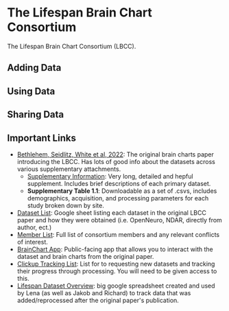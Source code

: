 # The Lifespan Brain Chart Consortium
The Lifespan Brain Chart Consortium (LBCC).

## Adding Data

## Using Data

## Sharing Data

## Important Links
+ [Bethlehem, Seidlitz, White et al, 2022](https://www.nature.com/articles/s41586-022-04554-y): The original brain charts paper introducing the LBCC. Has lots of good info about the datasets across various supplementary attachments.
  - [Supplementary Information](https://static-content.springer.com/esm/art%3A10.1038%2Fs41586-022-04554-y/MediaObjects/41586_2022_4554_MOESM1_ESM.pdf): Very long, detailed and hepful supplement. Includes brief descriptions of each primary dataset.
  - **Supplementary Table 1.1**: Downloadable as a set of .csvs, includes demographics, acquisition, and processing parameters for each study broken down by site.
+ [Dataset List](https://docs.google.com/spreadsheets/d/15UbnykpXnISXzgEiU9sECyuHXlqirY63V4oTwkuY-58/edit?gid=554339266#gid=554339266): Google sheet listing each dataset in the original LBCC paper and how they were obtained (i.e. OpenNeuro, NDAR, directly from author, ect.)
+ [Member List](https://docs.google.com/spreadsheets/d/1D8YNDcnhwlv2WcUDhreq3fwrkfpfGiFp0OGFVO5d-es/edit?gid=0#gid=0): Full list of consortium members and any relevant conflicts of interest.
+ [BrainChart App](https://brainchart.shinyapps.io/brainchart/): Public-facing app that allows you to interact with the dataset and brain charts from the original paper.
+ [Clickup Tracking List](https://app.clickup.com/9011141602/v/li/901102982820): List for to requesting new datasets and tracking their progress through processing. You will need to be given access to this.
+ [Lifespan Dataset Overview](https://docs.google.com/spreadsheets/d/19KL7GbJLEuYkUS3hhQt7FdqGN9VwupKftvc8Ku1Mcgw/edit): big google spreadsheet created and used by Lena (as well as Jakob and Richard) to track data that was added/reprocessed after the original paper's publication.